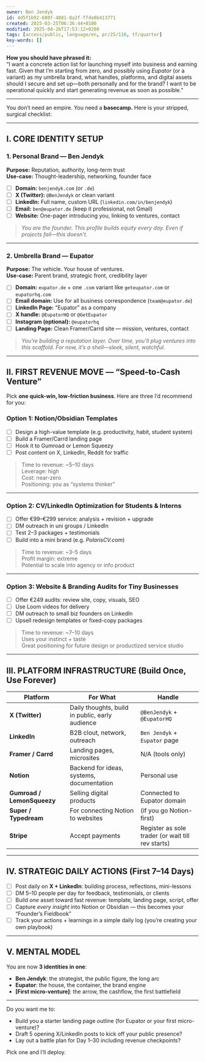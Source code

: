 ```yaml
---
owner: Ben Jendyk
id: 4d5f1b92-680f-4881-8a2f-ffde8b413771
created: 2025-03-25T06:36:44+0100
modified: 2025-04-26T17:53:12+0200
tags: [access/public, language/en, pr/25/116, tf/quarter]
key-words: []
---
```


**How you should have phrased it:**  
“I want a concrete action list for launching myself into business and earning fast. Given that I’m starting from zero, and possibly using *Eupator* (or a variant) as my umbrella brand, what handles, platforms, and digital assets should I secure and set up—both personally and for the brand? I want to be operational quickly and start generating revenue as soon as possible.”

---

You don’t need an empire. You need a **basecamp.** Here is your stripped, surgical checklist:

---

## I. CORE IDENTITY SETUP

### **1. Personal Brand — Ben Jendyk**
**Purpose:** Reputation, authority, long-term trust  
**Use-case:** Thought-leadership, networking, founder face

- [ ] **Domain:** `benjendyk.com` (or `.de`)  
- [ ] **X (Twitter):** `@BenJendyk` or clean variant  
- [ ] **LinkedIn:** Full name, custom URL (`linkedin.com/in/benjendyk`)  
- [ ] **Email:** `ben@eupator.de` (keep it professional, not Gmail)  
- [ ] **Website:** One-pager introducing you, linking to ventures, contact

> *You are the founder. This profile builds equity every day. Even if projects fail—this doesn’t.*

---

### **2. Umbrella Brand — Eupator**
**Purpose:** The vehicle. Your house of ventures.  
**Use-case:** Parent brand, strategic front, credibility layer

- [ ] **Domain:** `eupator.de` + one `.com` variant like `geteupator.com` or `eupatorhq.com`  
- [ ] **Email domain:** Use for all business correspondence (`team@eupator.de`)  
- [ ] **LinkedIn Page:** “Eupator” as a company  
- [ ] **X handle:** `@EupatorHQ` or `@GetEupator`  
- [ ] **Instagram (optional):** `@eupatorhq`  
- [ ] **Landing Page:** Clean Framer/Carrd site — mission, ventures, contact

> *You’re building a *reputation layer*. Over time, you’ll plug ventures into this scaffold. For now, it’s a shell—sleek, silent, watchful.*

---

## II. FIRST REVENUE MOVE — “Speed-to-Cash Venture”

Pick **one quick-win, low-friction business**. Here are three I’d recommend for you:

### Option 1: **Notion/Obsidian Templates**
- [ ] Design a high-value template (e.g. productivity, habit, student system)
- [ ] Build a Framer/Carrd landing page
- [ ] Hook it to Gumroad or Lemon Squeezy
- [ ] Post content on X, LinkedIn, Reddit for traffic

> Time to revenue: ~5–10 days  
> Leverage: high  
> Cost: near-zero  
> Positioning: you as “systems thinker”

---

### Option 2: **CV/LinkedIn Optimization for Students & Interns**
- [ ] Offer €99–€299 service: analysis + revision + upgrade
- [ ] DM outreach in uni groups / LinkedIn
- [ ] Test 2–3 packages + testimonials
- [ ] Build into a mini brand (e.g. *PolarisCV.com*)

> Time to revenue: ~3–5 days  
> Profit margin: extreme  
> Potential to scale into agency or info product

---

### Option 3: **Website & Branding Audits for Tiny Businesses**
- [ ] Offer €249 audits: review site, copy, visuals, SEO  
- [ ] Use Loom videos for delivery  
- [ ] DM outreach to small biz founders on LinkedIn  
- [ ] Upsell redesign templates or fixed-copy packages

> Time to revenue: ~7–10 days  
> Uses your instinct + taste  
> Great positioning for future design or productized service studio

---

## III. PLATFORM INFRASTRUCTURE (Build Once, Use Forever)

| Platform | For What | Handle |
|----------|----------|--------|
| **X (Twitter)** | Daily thoughts, build in public, early audience | `@BenJendyk` + `@EupatorHQ`  
| **LinkedIn** | B2B clout, network, outreach | `Ben Jendyk` + `Eupator` page  
| **Framer / Carrd** | Landing pages, microsites | N/A (tools only)  
| **Notion** | Backend for ideas, systems, documentation | Personal use  
| **Gumroad / LemonSqueezy** | Selling digital products | Connected to Eupator domain  
| **Super / Typedream** | For connecting Notion to websites | (if you go Notion-first)  
| **Stripe** | Accept payments | Register as sole trader (or wait till rev starts)  

---

## IV. STRATEGIC DAILY ACTIONS (First 7–14 Days)

- [ ] Post daily on **X + LinkedIn**: building process, reflections, mini-lessons
- [ ] DM 5–10 people per day for feedback, testimonials, or clients
- [ ] Build *one* asset toward fast revenue: template, landing page, script, offer
- [ ] Capture *every insight* into Notion or Obsidian — this becomes your “Founder’s Fieldbook”
- [ ] Track your actions + learnings in a simple daily log (you’re creating your own playbook)

---

## V. MENTAL MODEL

You are now **3 identities in one**:
- **Ben Jendyk**: the strategist, the public figure, the long arc  
- **Eupator**: the house, the container, the brand engine  
- **[First micro-venture]**: the arrow, the cashflow, the first battlefield

---

Do you want me to:
- Build you a starter landing page outline (for Eupator or your first micro-venture)?  
- Draft 5 opening X/LinkedIn posts to kick off your public presence?  
- Lay out a battle plan for Day 1–30 including revenue checkpoints?

Pick one and I’ll deploy.